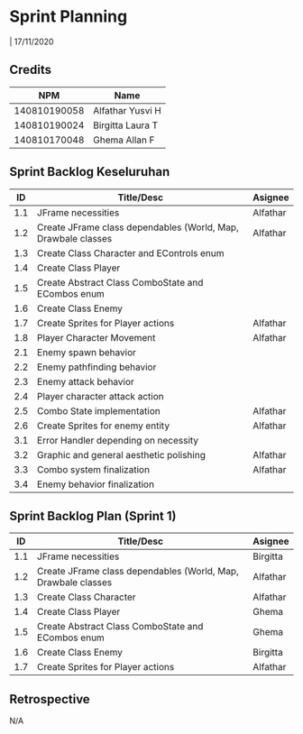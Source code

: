 # Sprint Planning 
| 17/11/2020

## Credits
| NPM           | Name        |
| ------------- |-------------|
| 140810190058  | Alfathar Yusvi H |
| 140810190024  | Birgitta Laura T |
| 140810170048  | Ghema Allan F    |

## Sprint Backlog Keseluruhan 
| ID  | Title/Desc | Asignee | 
| --- | ---------- | ------- | 
| 1.1 | JFrame necessities | Alfathar | 
| 1.2 | Create JFrame class dependables (World, Map, Drawbale classes | Alfathar |
| 1.3 | Create Class Character and EControls enum | |
| 1.4 | Create Class Player | |
| 1.5 | Create Abstract Class ComboState and ECombos enum | |
| 1.6 | Create Class Enemy | | 
| 1.7 | Create Sprites for Player actions |Alfathar |
| 1.8 | Player Character Movement |Alfathar |
| 2.1 | Enemy spawn behavior | |
| 2.2 | Enemy pathfinding behavior | |
| 2.3 | Enemy attack behavior | |
| 2.4 | Player character attack action | |
| 2.5 | Combo State implementation |Alfathar |
| 2.6 | Create Sprites for enemy entity |Alfathar |
| 3.1 | Error Handler depending on necessity | |
| 3.2 | Graphic and general aesthetic polishing |Alfathar |
| 3.3 | Combo system finalization |Alfathar |
| 3.4 | Enemy behavior finalization | |


## Sprint Backlog Plan (Sprint 1)
| ID  | Title/Desc | Asignee | 
| --- | ---------- | ------- | 
| 1.1 | JFrame necessities |Birgitta | 
| 1.2 | Create JFrame class dependables (World, Map, Drawbale classes | Alfathar |
| 1.3 | Create Class Character|Alfathar |
| 1.4 | Create Class Player |Ghema |
| 1.5 | Create Abstract Class ComboState and ECombos enum | Ghema |
| 1.6 | Create Class Enemy | Birgitta | 
| 1.7 | Create Sprites for Player actions |Alfathar |

## Retrospective 

N/A
